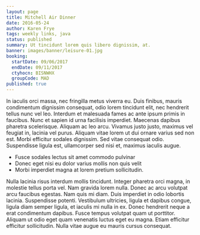 ```yaml
---
layout: page
title: Mitchell Air Dinner
date: 2016-05-24
author: Karen Frye
tags: weekly links, java
status: published
summary: Ut tincidunt lorem quis libero dignissim, at.
banner: images/banner/leisure-01.jpg
booking:
  startDate: 09/06/2017
  endDate: 09/11/2017
  ctyhocn: BISNWHX
  groupCode: MAD
published: true
---
```

In iaculis orci massa, nec fringilla metus viverra eu. Duis finibus, mauris condimentum dignissim consequat, odio lorem tincidunt elit, nec hendrerit tellus nunc vel leo. Interdum et malesuada fames ac ante ipsum primis in faucibus. Nunc et sapien id urna facilisis imperdiet. Maecenas dapibus pharetra scelerisque. Aliquam ac leo arcu. Vivamus justo justo, maximus vel feugiat in, lacinia vel purus. Aliquam vitae lorem ut dui ornare varius sed non est. Morbi efficitur sodales dignissim. Sed vitae consequat odio. Suspendisse ligula est, ullamcorper sed nisi et, maximus iaculis augue.

* Fusce sodales lectus sit amet commodo pulvinar
* Donec eget nisi eu dolor varius mollis non quis velit
* Morbi imperdiet magna at lorem pretium sollicitudin.

Nulla lacinia risus interdum mollis tincidunt. Integer pharetra orci magna, in molestie tellus porta vel. Nam gravida lorem nulla. Donec ac arcu volutpat arcu faucibus egestas. Nam quis mi diam. Duis imperdiet in odio lobortis lacinia. Suspendisse potenti. Vestibulum ultricies, ligula et dapibus congue, ligula diam semper ligula, et iaculis mi nulla in ex. Donec hendrerit neque a erat condimentum dapibus. Fusce tempus volutpat quam ut porttitor. Aliquam ut odio eget quam venenatis luctus eget eu magna. Etiam efficitur efficitur sollicitudin. Nulla vitae augue eu mauris cursus consequat.
